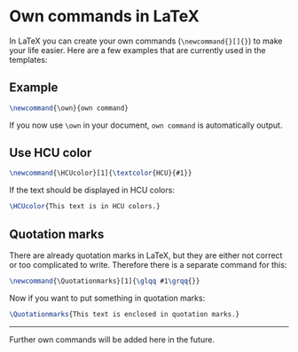 # Own commands in LaTeX

In LaTeX you can create your own commands (`\newcommand{}[]{}`) to make your life easier. Here are a few examples that are currently used in the templates:

## Example

```latex
\newcommand{\own}{own command}
```

If you now use `\own` in your document, `own command` is automatically output.

## Use HCU color

```latex
\newcommand{\HCUcolor}[1]{\textcolor{HCU}{#1}}
```

If the text should be displayed in HCU colors:
    
```latex
\HCUcolor{This text is in HCU colors.}
```

## Quotation marks

There are already quotation marks in LaTeX, but they are either not correct or too complicated to write. Therefore there is a separate command for this:

```latex
\newcommand{\Quotationmarks}[1]{\glqq #1\grqq{}}
```

Now if you want to put something in quotation marks:

```latex
\Quotationmarks{This text is enclosed in quotation marks.}
```

---

Further own commands will be added here in the future.